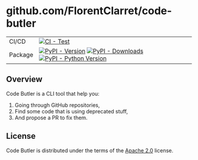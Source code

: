 # github.com/FlorentClarret/code-butler

|         |                                                                                                                                                                                    |
|---------|------------------------------------------------------------------------------------------------------------------------------------------------------------------------------------|
| CI/CD   | [![CI - Test][code-butler-test-badge]][code-butler-test]                                                                                                                           |
| Package | [![PyPI - Version][pypi-version-badge]][pypi-website] [![PyPI - Downloads][pypi-download-badge]][pypi-website] [![PyPI - Python Version][pypi-python-version-badge]][pypi-website] |

## Overview

Code Butler is a CLI tool that help you:

1. Going through GitHub repositories,
2. Find some code that is using deprecated stuff,
3. And propose a PR to fix them.

## License

Code Butler is distributed under the terms of the [Apache 2.0][license] license.

[code-butler-website]: https://github.com/FlorentClarret/code-butler
[code-butler-test]: https://github.com/FlorentClarret/code-butler/actions/workflows/test.yaml
[code-butler-test-badge]: https://github.com/FlorentClarret/code-butler/actions/workflows/test.yaml/badge.svg
[pypi-version-badge]: https://img.shields.io/pypi/v/code-butler.svg?logo=pypi&label=PyPI&logoColor=gold
[pypi-website]: https://pypi.org/project/code-butler/
[pypi-download-badge]: https://img.shields.io/pypi/dm/code-butler.svg?color=blue&label=Downloads&logo=pypi&logoColor=gold
[pypi-python-version-badge]: https://img.shields.io/pypi/pyversions/code-butler.svg?logo=python&label=Python&logoColor=gold
[license]: https://spdx.org/licenses/Apache-2.0.html
